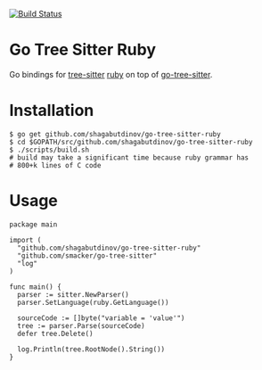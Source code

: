 [![Build Status](https://travis-ci.com/shagabutdinov/go-tree-sitter-ruby.svg?branch=master)](https://travis-ci.com/shagabutdinov/go-tree-sitter-ruby)

Go Tree Sitter Ruby
===================

Go bindings for [tree-sitter](https://github.com/tree-sitter/tree-sitter)
[ruby](https://github.com/tree-sitter/tree-sitter-ruby) on top of [go-tree-sitter](https://github.com/smacker/go-tree-sitter).


Installation
============

```
$ go get github.com/shagabutdinov/go-tree-sitter-ruby
$ cd $GOPATH/src/github.com/shagabutdinov/go-tree-sitter-ruby
$ ./scripts/build.sh
# build may take a significant time because ruby grammar has
# 800+k lines of C code
```


Usage
=====

```
package main

import (
  "github.com/shagabutdinov/go-tree-sitter-ruby"
  "github.com/smacker/go-tree-sitter"
  "log"
)

func main() {
  parser := sitter.NewParser()
  parser.SetLanguage(ruby.GetLanguage())

  sourceCode := []byte("variable = 'value'")
  tree := parser.Parse(sourceCode)
  defer tree.Delete()

  log.Println(tree.RootNode().String())
}
```
